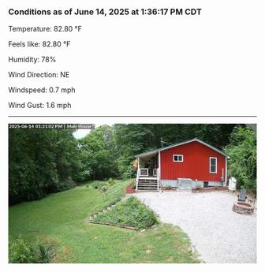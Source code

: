 ### Conditions as of June 14, 2025 at 1:36:17 PM CDT 

Temperature: 82.80 &deg;F

Feels like: 82.80 &deg;F

Humidity: 78%

Wind Direction: NE

Windspeed: 0.7 mph

Wind Gust: 1.6 mph

---

<img src="./images/latest.jpeg"/>

